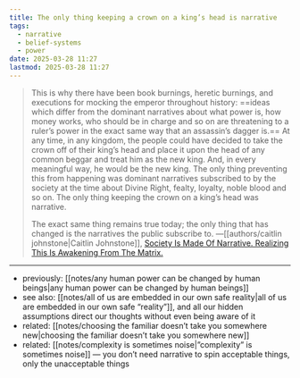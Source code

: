 ```yaml
---
title: The only thing keeping a crown on a king’s head is narrative
tags:
  - narrative
  - belief-systems
  - power
date: 2025-03-28 11:27
lastmod: 2025-03-28 11:27
---
```

> This is why there have been book burnings, heretic burnings, and executions for mocking the emperor throughout history: ==ideas which differ from the dominant narratives about what power is, how money works, who should be in charge and so on are threatening to a ruler’s power in the exact same way that an assassin’s dagger is.== At any time, in any kingdom, the people could have decided to take the crown off of their king’s head and place it upon the head of any common beggar and treat him as the new king. And, in every meaningful way, he would be the new king. The only thing preventing this from happening was dominant narratives subscribed to by the society at the time about Divine Right, fealty, loyalty, noble blood and so on. The only thing keeping the crown on a king’s head was narrative.
> 
> The exact same thing remains true today; the only thing that has changed is the narratives the public subscribe to. —[[authors/caitlin johnstone|Caitlin Johnstone]], [Society Is Made Of Narrative. Realizing This Is Awakening From The Matrix.](https://www.caitlinjohnst.one/p/society-is-made-of-narrative-realizing)

---
- previously: [[notes/any human power can be changed by human beings|any human power can be changed by human beings]]
- see also: [[notes/all of us are embedded in our own safe reality|all of us are embedded in our own safe “reality”]], and all our hidden assumptions direct our thoughts without even being aware of it
- related: [[notes/choosing the familiar doesn’t take you somewhere new|choosing the familiar doesn’t take you somewhere new]]
- related: [[notes/complexity is sometimes noise|”complexity” is sometimes noise]] — you don’t need narrative to spin acceptable things, only the unacceptable things